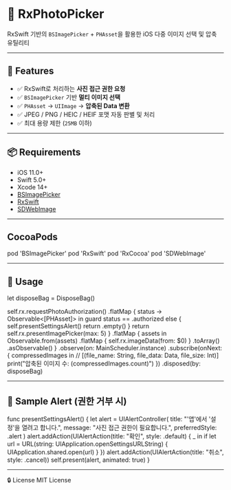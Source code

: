 # 📸 RxPhotoPicker

RxSwift 기반의 `BSImagePicker` + `PHAsset`을 활용한 iOS 다중 이미지 선택 및 압축 유틸리티

---

## 🧩 Features

- ✅ RxSwift로 처리하는 **사진 접근 권한 요청**
- ✅ `BSImagePicker` 기반 **멀티 이미지 선택**
- ✅ `PHAsset` → `UIImage` → **압축된 Data 변환**
- ✅ JPEG / PNG / HEIC / HEIF 포맷 자동 판별 및 처리
- ✅ 최대 용량 제한 (`25MB` 이하)

---

## 📦 Requirements

- iOS 11.0+
- Swift 5.0+
- Xcode 14+
- [BSImagePicker](https://github.com/mikaoj/BSImagePicker)
- [RxSwift](https://github.com/ReactiveX/RxSwift)
- [SDWebImage](https://github.com/SDWebImage/SDWebImage)

---

## CocoaPods

pod 'BSImagePicker'
pod 'RxSwift'
pod 'RxCocoa'
pod 'SDWebImage'

---

## 🚀 Usage

let disposeBag = DisposeBag()

self.rx.requestPhotoAuthorization()
    .flatMap { status -> Observable<[PHAsset]> in
        guard status == .authorized else {
            self.presentSettingsAlert()
            return .empty()
        }
        return self.rx.presentImagePicker(max: 5)
    }
    .flatMap { assets in
        Observable.from(assets)
            .flatMap { self.rx.imageData(from: $0) }
            .toArray()
            .asObservable()
    }
    .observe(on: MainScheduler.instance)
    .subscribe(onNext: { compressedImages in
        // [(file_name: String, file_data: Data, file_size: Int)]
        print("압축된 이미지 수: \(compressedImages.count)")
    })
    .disposed(by: disposeBag)

---

## 📘 Sample Alert (권한 거부 시)

func presentSettingsAlert() {
    let alert = UIAlertController(
        title: "'앱'에서 '설정'을 열려고 합니다.",
        message: "사진 접근 권한이 필요합니다.",
        preferredStyle: .alert
    )
    alert.addAction(UIAlertAction(title: "확인", style: .default) { _ in
        if let url = URL(string: UIApplication.openSettingsURLString) {
            UIApplication.shared.open(url)
        }
    })
    alert.addAction(UIAlertAction(title: "취소", style: .cancel))
    self.present(alert, animated: true)
}

---

🔒 License
MIT License
